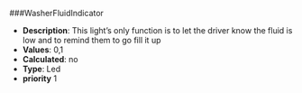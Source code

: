 ###WasherFluidIndicator
- **Description**: This light’s only function is to let the driver know the fluid is low and to remind them to go fill it up
- **Values**:   0,1
- **Calculated**: no
- **Type**: Led
- **priority** 1
